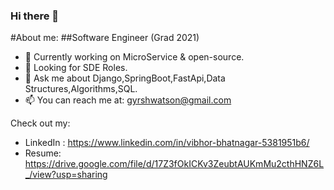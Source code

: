 ### Hi there 👋


<!---**gyrsh/gyrsh** is a ✨ _special_ ✨ repository because its `README.md` (this file) appears on your GitHub profile.-->
#About me:
##Software Engineer (Grad 2021) 
- 🔭 Currently working on MicroService & open-source.
- 🤔 Looking for SDE Roles.
- 💬 Ask me about Django,SpringBoot,FastApi,Data Structures,Algorithms,SQL.
- 📫 You can reach me at: gyrshwatson@gmail.com



Check out my:
- LinkedIn : https://www.linkedin.com/in/vibhor-bhatnagar-5381951b6/
- Resume: https://drive.google.com/file/d/17Z3fOkICKv3ZeubtAUKmMu2cthHNZ6L_/view?usp=sharing

<!---- ⚡ Fun fact: ...
-->
